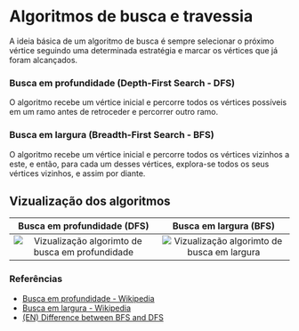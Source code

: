 # Algoritmos de busca e travessia

A ideia básica de um algoritmo de busca é sempre selecionar o próximo vértice seguindo uma determinada estratégia e marcar
os vértices que já foram alcançados.

### Busca em profundidade (Depth-First Search - DFS)

O algoritmo recebe um vértice inicial e percorre todos os vértices possíveis em um ramo antes de retroceder e percorrer
outro ramo.

### Busca em largura (Breadth-First Search - BFS)

O algoritmo recebe um vértice inicial e percorre todos os vértices vizinhos a este, e então, para cada um desses vértices, 
explora-se todos os seus vértices vizinhos, e assim por diante.


## Vizualização dos algoritmos

Busca em profundidade (DFS)| Busca em largura (BFS)
:-------------------------:|:-------------------------:
![Vizualização algorimto de busca em profundidade](https://upload.wikimedia.org/wikipedia/commons/7/7f/Depth-First-Search.gif) | ![Vizualização algorimto de busca em largura](https://upload.wikimedia.org/wikipedia/commons/5/5d/Breadth-First-Search-Algorithm.gif)


### Referências

- [Busca em profundidade - Wikipedia](https://pt.wikipedia.org/wiki/Busca_em_profundidade)
- [Busca em largura - Wikipedia](https://pt.wikipedia.org/wiki/Busca_em_largura)
- [(EN) Difference between BFS and DFS](https://www.geeksforgeeks.org/difference-between-bfs-and-dfs/)
